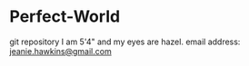 # Perfect-World
git repository
I am 5'4" and my eyes are hazel.
email address: jeanie.hawkins@gmail.com
